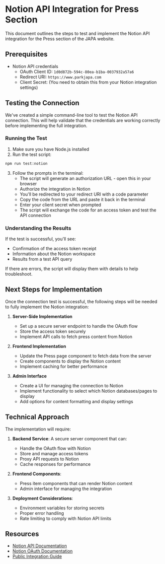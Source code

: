 # Notion API Integration for Press Section

This document outlines the steps to test and implement the Notion API integration for the Press section of the JAPA website.

## Prerequisites

- Notion API credentials
  - OAuth Client ID: `1d0d872b-594c-80ea-b1ba-0037932a57a6`
  - Redirect URI: `https://www.parkjapa.com`
  - Client Secret: (You need to obtain this from your Notion integration settings)

## Testing the Connection

We've created a simple command-line tool to test the Notion API connection. This will help validate that the credentials are working correctly before implementing the full integration.

### Running the Test

1. Make sure you have Node.js installed
2. Run the test script:

```bash
npm run test:notion
```

3. Follow the prompts in the terminal:
   - The script will generate an authorization URL - open this in your browser
   - Authorize the integration in Notion
   - You'll be redirected to your redirect URI with a code parameter
   - Copy the code from the URL and paste it back in the terminal
   - Enter your client secret when prompted
   - The script will exchange the code for an access token and test the API connection

### Understanding the Results

If the test is successful, you'll see:
- Confirmation of the access token receipt
- Information about the Notion workspace
- Results from a test API query

If there are errors, the script will display them with details to help troubleshoot.

## Next Steps for Implementation

Once the connection test is successful, the following steps will be needed to fully implement the Notion integration:

1. **Server-Side Implementation**
   - Set up a secure server endpoint to handle the OAuth flow
   - Store the access token securely
   - Implement API calls to fetch press content from Notion

2. **Frontend Implementation**
   - Update the Press page component to fetch data from the server
   - Create components to display the Notion content
   - Implement caching for better performance

3. **Admin Interface**
   - Create a UI for managing the connection to Notion
   - Implement functionality to select which Notion databases/pages to display
   - Add options for content formatting and display settings

## Technical Approach

The implementation will require:

1. **Backend Service**: A secure server component that can:
   - Handle the OAuth flow with Notion
   - Store and manage access tokens
   - Proxy API requests to Notion
   - Cache responses for performance

2. **Frontend Components**:
   - Press item components that can render Notion content
   - Admin interface for managing the integration

3. **Deployment Considerations**:
   - Environment variables for storing secrets
   - Proper error handling
   - Rate limiting to comply with Notion API limits

## Resources

- [Notion API Documentation](https://developers.notion.com/)
- [Notion OAuth Documentation](https://developers.notion.com/docs/authorization)
- [Public Integration Guide](https://developers.notion.com/docs/create-a-notion-integration) 